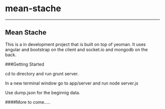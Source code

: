 mean-stache
===========
______________________
Mean Stache
-----------
This is a in development project that is built on top of yeoman. It uses angular and bootstrap on the client and socket.io and mongodb on the back.

###Getting Started

cd to directory and run grunt server.

In a new terminal window go to app/server and run node server.js

Use dump.json for the beginnig data.

####More to come.....
